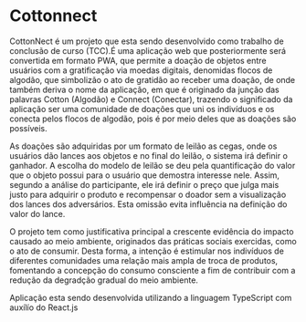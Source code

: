 # Cottonnect
CottonNect é um projeto que esta sendo desenvolvido como trabalho de conclusão de curso (TCC).É uma aplicação web que posteriormente será convertida em formato PWA, que permite a doação de objetos entre usuários com a gratificação via moedas digitais, denomidas flocos de algodão, que simbolizão o ato de gratidão ao receber uma doação, de onde também deriva o nome da aplicação, em que é originado da junção das palavras Cotton (Algodão) e Connect (Conectar), trazendo o significado da aplicação ser uma comunidade de doações que uni os indivíduos e os conecta pelos flocos de algodão, pois é por meio deles que as doações são possíveis.

As doações são adquiridas por um formato de leilão as cegas, onde os usuários dão lances aos objetos e no final do leilão, o sistema irá definir o ganhador. A escolha do modelo de leilão se deu pela quantificação do valor que o objeto possui para o usuário que demostra interesse nele. Assim, segundo a análise do participante, ele irá definir o preço que julga mais justo para adquirir o produto e recompensar o doador sem a visualização dos lances dos adversários. Esta omissão evita influência na definição do valor do lance.

O projeto tem como justificativa principal a crescente evidência do impacto causado ao meio ambiente, originados das práticas sociais exercidas, como o ato de consumir. Desta forma, a intenção é estimular nos indivíduos de diferentes comunidades uma relação mais ampla de troca de produtos, fomentando a concepção do consumo consciente a fim de contribuir com a redução da degradção gradual do meio ambiente.

Aplicação esta sendo desenvolvida utilizando a linguagem TypeScript com auxílío do React.js
